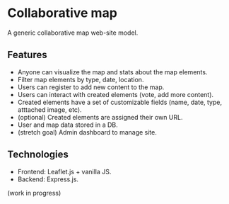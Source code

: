 # Collaborative map
A generic collaborative map web-site model.

## Features
- Anyone can visualize the map and stats about the map elements.
- Filter map elements by type, date, location.
- Users can register to add new content to the map.
- Users can interact with created elements (vote, add more content).
- Created elements have a set of customizable fields (name, date, type, atttached image, etc).
- (optional) Created elements are assigned their own URL.
- User and map data stored in a DB.
- (stretch goal) Admin dashboard to manage site.

## Technologies
- Frontend: Leaflet.js + vanilla JS.
- Backend: Express.js.

(work in progress)